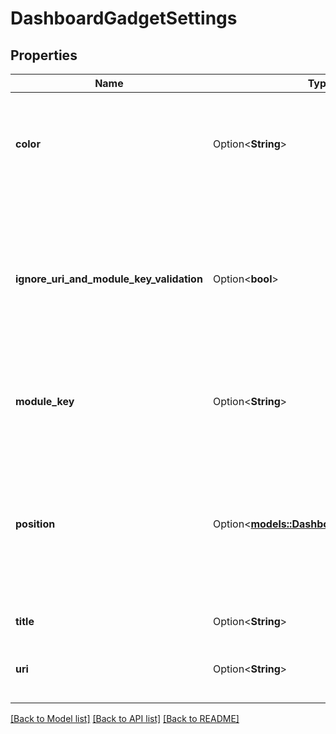 # DashboardGadgetSettings

## Properties

Name | Type | Description | Notes
------------ | ------------- | ------------- | -------------
**color** | Option<**String**> | The color of the gadget. Should be one of `blue`, `red`, `yellow`, `green`, `cyan`, `purple`, `gray`, or `white`. | [optional]
**ignore_uri_and_module_key_validation** | Option<**bool**> | Whether to ignore the validation of module key and URI. For example, when a gadget is created that is a part of an application that isn't installed. | [optional]
**module_key** | Option<**String**> | The module key of the gadget type. Can't be provided with `uri`. | [optional]
**position** | Option<[**models::DashboardGadgetPosition**](DashboardGadgetPosition.md)> | The position of the gadget. When the gadget is placed into the position, other gadgets in the same column are moved down to accommodate it. | [optional]
**title** | Option<**String**> | The title of the gadget. | [optional]
**uri** | Option<**String**> | The URI of the gadget type. Can't be provided with `moduleKey`. | [optional]

[[Back to Model list]](../README.md#documentation-for-models) [[Back to API list]](../README.md#documentation-for-api-endpoints) [[Back to README]](../README.md)


